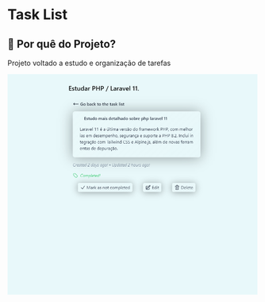 
<h1>Task List</h1>
<h2>📍 Por quê do Projeto?</h2>
<p>Projeto voltado a estudo e organização de tarefas</p>
<img src="/resources/images/Task2.png" />
